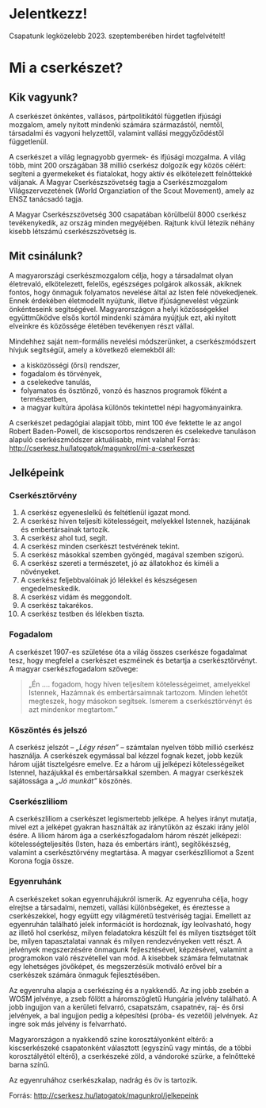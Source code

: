 # Jelentkezz!
Csapatunk legközelebb 2023. szeptemberében hirdet tagfelvételt!

# Mi a cserkészet?

## Kik vagyunk?

A cserkészet önkéntes, vallásos, pártpolitikától független ifjúsági mozgalom, amely nyitott mindenki számára származástól, nemtől, társadalmi és vagyoni helyzettől, valamint vallási meggyőződéstől függetlenül.

A cserkészet a világ legnagyobb gyermek- és ifjúsági mozgalma. A világ több, mint 200 országában 38 millió cserkész dolgozik egy közös célért: segíteni a gyermekeket és fiatalokat, hogy aktív és elkötelezett felnőttekké váljanak. A Magyar Cserkészszövetség tagja a Cserkészmozgalom Világszervezetének (World Organziation of the Scout Movement), amely az ENSZ tanácsadó tagja.

A Magyar Cserkészszövetség 300 csapatában körülbelül 8000 cserkész tevékenykedik, az ország minden megyéjében. Rajtunk kívül létezik néhány kisebb létszámú cserkészszövetség is.

## Mit csinálunk?

A magyarországi cserkészmozgalom célja, hogy a társadalmat olyan életrevaló, elkötelezett, felelős, egészséges polgárok alkossák, akiknek fontos, hogy önmaguk folyamatos nevelése által az Isten felé növekedjenek. Ennek érdekében életmodellt nyújtunk, illetve ifjúságnevelést végzünk önkénteseink segítségével. Magyarországon a helyi közösségekkel együttműködve elsős kortól mindenki számára nyújtjuk ezt, aki nyitott elveinkre és közössége életében tevékenyen részt vállal.

Mindehhez saját nem-formális nevelési módszerünket, a cserkészmódszert hívjuk segítségül, amely a következő elemekből áll:

- a kisközösségi (őrsi) rendszer,
- fogadalom és törvények,
- a cselekedve tanulás,
- folyamatos és ösztönző, vonzó és hasznos programok főként a természetben,
- a magyar kultúra ápolása különös tekintettel népi hagyományainkra.

A cserkészet pedagógiai alapjait több, mint 100 éve fektette le az angol Robert Baden-Powell, de kiscsoportos rendszeren és cselekedve tanuláson alapuló cserkészmódszer aktuálisabb, mint valaha!
Forrás: http://cserkesz.hu/latogatok/magunkrol/mi-a-cserkeszet

## Jelképeink

### Cserkésztörvény

1. A cserkész egyeneslelkű és feltétlenül igazat mond.
2. A cserkész híven teljesíti kötelességeit, melyekkel Istennek, hazájának és embertársainak tartozik.
3. A cserkész ahol tud, segít.
4. A cserkész minden cserkészt testvérének tekint.
5. A cserkész másokkal szemben gyöngéd, magával szemben szigorú.
6. A cserkész szereti a természetet, jó az állatokhoz és kíméli a növényeket.
7. A cserkész feljebbvalóinak jó lélekkel és készségesen engedelmeskedik.
8. A cserkész vidám és meggondolt.
9. A cserkész takarékos.
10. A cserkész testben és lélekben tiszta.

### Fogadalom

A cserkészet 1907-es születése óta a világ összes cserkésze fogadalmat tesz, hogy megfelel a cserkészet eszméinek és betartja a cserkésztörvényt. A magyar cserkészfogadalom szövege:

> „Én …. fogadom, hogy híven teljesítem kötelességeimet, amelyekkel Istennek, Hazámnak és embertársaimnak tartozom. Minden lehetőt megteszek, hogy másokon segítsek. Ismerem a cserkésztörvényt és azt mindenkor megtartom.”

### Köszöntés és jelszó

A cserkész jelszót – _„Légy résen”_ – számtalan nyelven több millió cserkész használja. A cserkészek egymással bal kézzel fognak kezet, jobb kezük három ujját tisztelgésre emelve. Ez a három ujj jelképezi kötelességeiket Istennel, hazájukkal és embertársaikkal szemben. A magyar cserkészek sajátossága a _„Jó munkát”_ köszönés.

### Cserkészliliom

A cserkészliliom a cserkészet legismertebb jelképe. A helyes irányt mutatja, mivel ezt a jelképet gyakran használták az iránytűkön az északi irány jelöl ésére. A liliom három ága a cserkészfogadalom három részét jelképezi: kötelességteljesítés (Isten, haza és embertárs iránt), segítőkészség, valamint a cserkésztörvény megtartása. A magyar cserkészliliomot a Szent Korona fogja össze.

### Egyenruhánk

A cserkészeket sokan egyenruhájukról ismerik. Az egyenruha célja, hogy elrejtse a társadalmi, nemzeti, vallási különbségeket, és éreztesse a cserkészekkel, hogy együtt egy világméretű testvériség tagjai. Emellett az egyenruhán található jelek információt is hordoznak, így leolvasható, hogy az illető hol cserkész, milyen feladatokra készült fel és milyen tisztséget tölt be, milyen tapasztalatai vannak és milyen rendezvényeken vett részt. A jelvények megszerzésére önmagunk fejlesztésével, képzésével, valamint a programokon való részvétellel van mód. A kisebbek számára felmutatnak egy lehetséges jövőképet, és megszerzésük motiváló erővel bír a cserkészek számára önmaguk fejlesztésében.

Az egyenruha alapja a cserkészing és a nyakkendő. Az ing jobb zsebén a WOSM jelvénye, a zseb fölött a háromszögletű Hungária jelvény található. A jobb ingujjon van a kerületi felvarró, csapatszám, csapatnév, raj- és őrsi jelvények, a bal ingujjon pedig a képesítési (próba- és vezetői) jelvények. Az ingre sok más jelvény is felvarrható.

Magyarországon a nyakkendő színe korosztályonként eltérő: a kiscserkészeké csapatonként választott (egyszínű vagy mintás, de a többi korosztályétól eltérő), a cserkészeké zöld, a vándoroké szürke, a felnőtteké barna színű.

Az egyenruhához cserkészkalap, nadrág és öv is tartozik.

Forrás: http://cserkesz.hu/latogatok/magunkrol/jelkepeink

